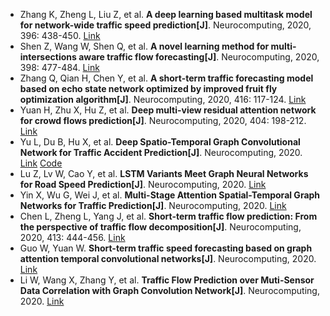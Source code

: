* Zhang K, Zheng L, Liu Z, et al. <b>A deep learning based multitask model for network-wide traffic speed prediction[J]</b>. Neurocomputing, 2020, 396: 438-450. [Link](https://www.sciencedirect.com/science/article/pii/S0925231219304527)
* Shen Z, Wang W, Shen Q, et al. <b>A novel learning method for multi-intersections aware traffic flow forecasting[J]</b>. Neurocomputing, 2020, 398: 477-484. [Link](https://www.sciencedirect.com/science/article/pii/S0925231219310318)
* Zhang Q, Qian H, Chen Y, et al. <b>A short-term traffic forecasting model based on echo state network optimized by improved fruit fly optimization algorithm[J]</b>. Neurocomputing, 2020, 416: 117-124. [Link](https://www.sciencedirect.com/science/article/pii/S0925231219308732)
* Yuan H, Zhu X, Hu Z, et al. <b>Deep multi-view residual attention network for crowd flows prediction[J]</b>. Neurocomputing, 2020, 404: 198-212. [Link](https://www.sciencedirect.com/science/article/pii/S0925231220307700)
* Yu L, Du B, Hu X, et al. <b>Deep Spatio-Temporal Graph Convolutional Network for Traffic Accident Prediction[J]</b>. Neurocomputing, 2020. [Link](https://www.sciencedirect.com/science/article/pii/S092523122031451X) [Code](https://github.com/yule-BUAA/DSTGCN)
* Lu Z, Lv W, Cao Y, et al. <b>LSTM Variants Meet Graph Neural Networks for Road Speed Prediction[J]</b>. Neurocomputing, 2020. [Link](https://www.sciencedirect.com/science/article/pii/S0925231220303775)
* Yin X, Wu G, Wei J, et al. <b>Multi-Stage Attention Spatial-Temporal Graph Networks for Traffic Prediction[J]</b>. Neurocomputing, 2020. [Link](https://www.sciencedirect.com/science/article/pii/S0925231220318312)
* Chen L, Zheng L, Yang J, et al. <b>Short-term traffic flow prediction: From the perspective of traffic flow decomposition[J]</b>. Neurocomputing, 2020, 413: 444-456. [Link](https://www.sciencedirect.com/science/article/pii/S0925231220311152)
* Guo W, Yuan W. <b>Short-term traffic speed forecasting based on graph attention temporal convolutional networks[J]</b>. Neurocomputing, 2020. [Link](https://www.sciencedirect.com/science/article/abs/pii/S0925231220309504)
* Li W, Wang X, Zhang Y, et al. <b>Traffic Flow Prediction over Muti-Sensor Data Correlation with Graph Convolution Network[J]</b>. Neurocomputing, 2020. [Link](https://www.sciencedirect.com/science/article/pii/S0925231220318191)
